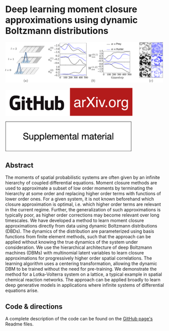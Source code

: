# Deep learning moment closure approximations using dynamic Boltzmann distributions

<img src="assets/arxiv/fig_2.png" alt="drawing" width="500"/>

[<img src="assets/GitHub_Logo.png" alt="drawing" width="200"/>](https://github.com/smrfeld/ReducedLotkaVolterra)
[<img src="assets/arXiv_Logo.png" alt="drawing" width="200"/>](https://arxiv.org/abs/1905.12122)

[<img src="assets/supplemental.png" alt="drawing" width="400"/>](assets/arxiv/supplemental.pdf)

## Abstract

The moments of spatial probabilistic systems are often given by an infinite hierarchy of coupled differential equations. Moment closure methods are used to approximate a subset of low order moments by terminating the hierarchy at some order and replacing higher order terms with functions of lower order ones. For a given system, it is not known beforehand which closure approximation is optimal, i.e. which higher order terms are relevant in the current regime. Further, the generalization of such approximations is typically poor, as higher order corrections may become relevant over long timescales. We have developed a method to learn moment closure approximations directly from data using dynamic Boltzmann distributions (DBDs). The dynamics of the distribution are parameterized using basis functions from finite element methods, such that the approach can be applied without knowing the true dynamics of the system under consideration. We use the hierarchical architecture of deep Boltzmann machines (DBMs) with multinomial latent variables to learn closure approximations for progressively higher order spatial correlations. The learning algorithm uses a centering transformation, allowing the dynamic DBM to be trained without the need for pre-training. We demonstrate the method for a Lotka-Volterra system on a lattice, a typical example in spatial chemical reaction networks. The approach can be applied broadly to learn deep generative models in applications where infinite systems of differential equations arise.

## Code & directions

A complete description of the code can be found on the [GitHub page's](https://github.com/smrfeld/ReducedLotkaVolterra) Readme files.